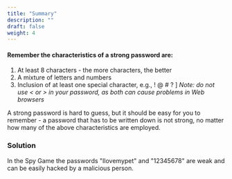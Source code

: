 ```yaml
---
title: "Summary"
description: ""
draft: false
weight: 4
---
```


#### Remember the characteristics of a strong password are:

1. At least 8 characters - the more characters, the better
2. A mixture of letters and numbers
3. Inclusion of at least one special character, e.g., ! @ # ? ]
*Note: do not use < or > in your password, as both can cause problems in Web browsers*

A strong password is hard to guess, but it should be easy for you to remember - a password that has to be written down is not strong, no matter how many of the above characteristics are employed.


### Solution

In the Spy Game the passwords "Ilovemypet" and "12345678" are weak and can be easily hacked by a malicious person.



